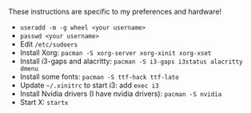 These instructions are specific to my preferences and hardware!

- `useradd -m -g wheel <your username>`
- `passwd <your username>`
- Edit `/etc/sudoers`
- Install Xorg: `pacman -S xorg-server xorg-xinit xorg-xset`
- Install i3-gaps and alacritty: `pacman -S i3-gaps i3status alacritty dmenu`
- Install some fonts: `pacman -S ttf-hack ttf-lato`
- Update `~/.xinitrc` to start i3: add `exec i3`
- Install Nvidia drivers (I have nvidia drivers): `pacman -S nvidia`
- Start X: `startx`
